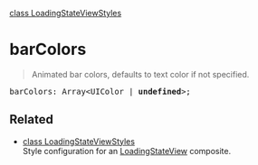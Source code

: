 [class LoadingStateViewStyles](LoadingStateViewStyles.md)

# barColors

> Animated bar colors, defaults to text color if not specified.

<pre class="docgen_signature">barColors: Array&lt;UIColor | <b>undefined</b>&gt;;</pre>

## Related

- [<!--{ref:class}-->class LoadingStateViewStyles](LoadingStateViewStyles.md) \
    Style configuration for an [LoadingStateView](LoadingStateView.md) composite.
